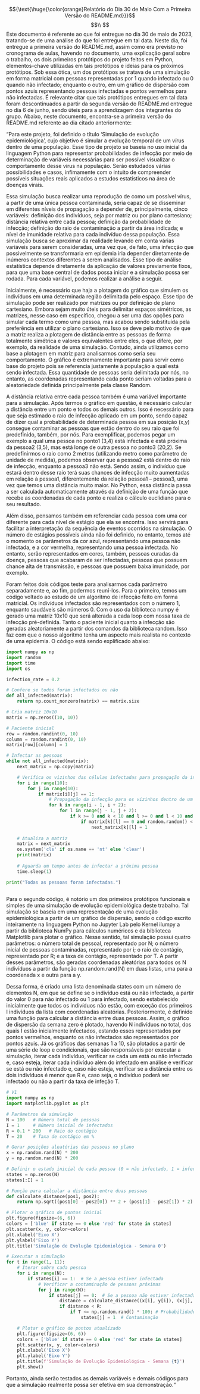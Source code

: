 $${\text{\huge{\color{orange}Relatório do Dia 30 de Maio Com a Primeira Versão do README.md}}}$$
$$\\ $$
   Este documento é referente ao que foi entregue no dia 30 de maio de 2023, tratando-se de uma análise do que foi entregue em tal data. Neste dia, foi entregue a primeira versão do README.md, assim como era previsto no cronograma de aulas, havendo no documento, uma explicação geral sobre o trabalho, os dois primeiros protótipos do projeto feitos em Python, elementos-chave utilizadas em tais protótipos e ideias para os próximos protótipos. Sob essa ótica, um dos protótipos se tratava de uma simulação em forma matricial com pessoas representadas por 1 quando infectado ou 0 quando não infectado; enquanto o outro, em um gráfico de dispersão com pontos azuis representando pessoas infectadas e pontos vermelhos para não infectadas. É relevante citar que tais protótipos entregues em tal data foram descontinuados a partir da segunda versão do README.md entregue no dia 6 de junho, sendo úteis para a aprendizagem dos integrantes do grupo. Abaixo, neste documento, encontra-se a primeira versão do README.md referente ao dia citado anteriormente:

“Para este projeto, foi definido o título ‘Simulação de evolução epidemiológica’, cujo objetivo é simular a evolução temporal de um vírus dentro de uma população. Esse tipo de projeto se baseia no uso inicial da linguagem Python para representar probabilidades de infecção por meio de determinação de variáveis necessárias para ser possível visualizar o comportamento desse vírus na população. Serão estudados várias possibilidades e casos, infimamente com o intuito de compreender possíveis situações reais aplicados a estudos estatísticos na área de doenças virais.
  
  Essa simulação busca realizar uma reprodução de como um possível vírus, a partir de uma única pessoa contaminada, seria capaz de se disseminar em diferentes níveis de propagação a depender de, principalmente, cinco variáveis: definição dos indivíduos, seja por matriz ou por plano cartesiano; distância relativa entre cada pessoa; definição da probabilidade de infecção; definição do raio de contaminação a partir da área indicada; e nível de imunidade relativa para cada indivíduo dessa população. Essa simulação busca se aproximar da realidade levando em conta várias variáveis para serem consideradas, uma vez que, de fato, uma infecção que possivelmente se transformaria em epidemia iria depender diretamente de inúmeros contextos diferentes a serem analisados. Esse tipo de análise estatística depende diretamente da aplicação de valores previamente fixos, para que uma base central de dados possa iniciar e a simulação possa ser rodada. Para cada variável, podemos realizar a análise a seguir.
  
  Inicialmente, é necessário que haja a plotagem do gráfico que simulem os indivíduos em uma determinada região delimitada pelo espaço. Esse tipo de simulação pode ser realizado por matrizes ou por definição de plano cartesiano. Embora sejam muito úteis para delimitar espaços simétricos, as matrizes, nesse caso em específico, chegou a ser uma das opções para simular cada termo como uma pessoa, mas acabou sendo substituída pela preferência em utilizar o plano cartesiano. Isso se deve pelo motivo de que a matriz realiza a plotagem de distância entre as pessoas de forma totalmente simétrica e valores equivalentes entre eles, o que difere, por exemplo, da realidade de uma simulação. Contudo, ainda utilizamos como base a plotagem em matriz para analisarmos como seria seu comportamento. O gráfico é extremamente importante para servir como base do projeto pois se referencia justamente à população a qual está sendo infectada. Essa quantidade de pessoas seria delimitada por nós, no entanto, as coordenadas representando cada ponto seriam voltadas para a aleatoriedade definida principalmente pela classe Random. 
  
  A distância relativa entre cada pessoa também é uma variável importante para a simulação. Após termos o gráfico em questão, é necessário calcular a distância entre um ponto e todos os demais outros. Isso é necessário para que seja estimado o raio de infecção aplicado em um ponto, sendo capaz de dizer qual a probabilidade de determinada pessoa em sua posição (x,y) consegue contaminar as pessoas que estão dentro do seu raio que foi predefinido, também, por nós. Para exemplificar, podemos pegar um exemplo a qual uma pessoa no ponto1 (3,4) está infectada e está próxima da pessoa2 (3,5), mas está longe de outra pessoa no ponto3 (20,2). Se predefinirmos o raio como 2 metros (utilizando metro como parâmetro de unidade de medida), podemos observar que a pessoa2 está dentro do raio de infecção, enquanto a pessoa3 não está. Sendo assim, o indivíduo que estará dentro desse raio terá suas chances de infecção muito aumentadas em relação à pessoa1, diferentemente da relação pessoa1 – pessoa3, uma vez que temos uma distância muito maior. No Python, essa distância passa a ser calculada automaticamente através da definição de uma função que recebe as coordenadas de cada ponto e realiza o cálculo euclidiano para o seu resultado. 
  
  Além disso, pensamos também em referenciar cada pessoa com uma cor diferente para cada nível de estágio que ela se encontra. Isso servirá para facilitar a interpretação da sequência de eventos ocorridos na simulação. O número de estágios possíveis ainda não foi definido, no entanto, temos até o momento os parâmetros da cor azul, representando uma pessoa não infectada, e a cor vermelha, representando uma pessoa infectada. No entanto, serão representados em cores, também, pessoas curadas da doença, pessoas que acabaram de ser infectadas, pessoas que possuem chance alta de transmissão, e pessoas que possuem baixa imunidade, por exemplo. 

   Foram feitos dois códigos teste para analisarmos cada parâmetro separadamente e, ao fim, podermos reuní-los. Para o primeiro, temos um código voltado ao estudo de um algoritmo de infecção feito em forma matricial. Os indivíduos infectados são representados com o número 1, enquanto saudáveis são números 0. Com o uso da biblioteca numpy é gerado uma matriz 10x10 que será alterada a cada loop com nossa taxa de infecção pré-definida. Tanto o paciente inicial quanto a infecção são geradas aleatoriamente a partir dos comandos da biblioteca random. Isso faz com que o nosso algoritmo tenha um aspecto mais realista no contexto de uma epidemia. O código está sendo explificado abaixo:
```py
import numpy as np
import random
import time
import os

infection_rate = 0.2

# Confere se todos foram infectados ou não
def all_infected(matrix):
    return np.count_nonzero(matrix) == matrix.size

# Cria matriz 10x10
matrix = np.zeros((10, 10)) 

# Paciente inicial
row = random.randint(0, 10)
column = random.randint(0, 10)
matrix[row][column] = 1

# Infectar as pessoas
while not all_infected(matrix):
    next_matrix = np.copy(matrix)

    # Verifica os vizinhos das células infectadas para propagação da infecção
    for i in range(10):
        for j in range(10):
            if matrix[i][j] == 1:
                # Propagação da infecção para os vizinhos dentro de um bloco de distância
                for k in range(i - 1, i + 2):
                    for l in range(j - 1, j + 2):
                        if k >= 0 and k < 10 and l >= 0 and l < 10 and (k != i or l != j):
                            if matrix[k][l] == 0 and random.random() < infection_rate:
                                next_matrix[k][l] = 1
                        
    # Atualiza a matriz
    matrix = next_matrix
    os.system('cls' if os.name == 'nt' else 'clear')
    print(matrix)
    
    # Aguarda um tempo antes de infectar a próxima pessoa
    time.sleep(1)

print("Todas as pessoas foram infectadas.")
  
 ```
 
   Para o segundo código, é notório um dos primeiros protótipos funcionais e simples de uma simulação de evolução epidemiológica deste trabalho. Tal simulação se baseia em uma representação de uma evolução epidemiológica a partir de um gráfico de dispersão, sendo o código escrito inteiramente na linguagem Python no Jupyter Lab pelo Kernel ilumpy a partir da biblioteca NumPy para cálculos numéricos e da biblioteca Matplotlib para plotar o gráfico. Nesse sentido, tal simulação possui quatro parâmetros: o número total de pessoal, representado por N; o número inicial de pessoas contaminadas, representado por i; o raio de contágio, representado por R; e a taxa de contágio, representado por T. A partir desses parâmetros, são geradas coordenadas aleatórias para todos os N indivíduos a partir da função np.random.rand(N) em duas listas, uma para a coordenada x e outra para a y. 

   Dessa forma, é criado uma lista denominada states com um número de elementos N, em que se define se o indivíduo está ou não infectado, a partir do valor 0 para não infectado ou 1 para infectado, sendo estabelecido inicialmente que todos os indivíduos não estão, com exceção dos primeiros I indivíduos da lista com coordenadas aleatórias. Posteriormente, é definido uma função para calcular a distância entre duas pessoas. Assim, o gráfico de dispersão da semana zero é plotado, havendo N indivíduos no total, dos quais I estão inicialmente infectados, estando esses representados por pontos vermelhos, enquanto os não infectados são representados por pontos azuis. Já os gráficos das semanas 1 a 10, são plotados a partir de uma série de loop e condicionais, que são responsáveis por executar a simulação, iterar cada indivíduo, verificar se cada um está ou não infectado e, caso esteja, iterar cada indivíduo além do infectado em análise e verificar se está ou não infectado e, caso não esteja, verificar se a distância entre os dois indivíduos é menor que R e, caso seja, o indivíduo poderá ser infectado ou não a partir da taxa de infeção T.

```py
# V1
import numpy as np
import matplotlib.pyplot as plt

# Parâmetros da simulação
N = 100   # Número total de pessoas
I = 1     # Número inicial de infectados
R = 0.1 * 200   # Raio do contágio
T = 20    # Taxa de contágio em %

# Gerar posições aleatórias das pessoas no plano
x = np.random.rand(N) * 200
y = np.random.rand(N) * 200

# Definir o estado inicial de cada pessoa (0 = não infectado, 1 = infectado)
states = np.zeros(N)
states[:I] = 1

# Função para calcular a distância entre duas pessoas
def calculate_distance(pos1, pos2):
    return np.sqrt((pos1[0] - pos2[0]) ** 2 + (pos1[1] - pos2[1]) * 2)

# Plotar o gráfico de pontos inicial
plt.figure(figsize=(6, 6))
colors = ['blue' if state == 0 else 'red' for state in states]
plt.scatter(x, y, color=colors)
plt.xlabel('Eixo X')
plt.ylabel('Eixo Y')
plt.title('Simulação de Evolução Epidemiológica - Semana 0')

# Executar a simulação
for t in range(1, 11):
    # Iterar sobre cada pessoa
    for i in range(N):
        if states[i] == 1:  # Se a pessoa estiver infectada
            # Verificar a contaminação de pessoas próximas
            for j in range(N):
                if states[j] == 0:  # Se a pessoa não estiver infectada
                    distance = calculate_distance((x[i], y[i]), (x[j], y[j]))
                    if distance < R:
                        if T <= np.random.rand() * 100: # Probabilidade de contaminar a partir de P
                            states[j] = 1  # Contaminação

    # Plotar o gráfico de pontos atualizado
    plt.figure(figsize=(6, 6))
    colors = ['blue' if state == 0 else 'red' for state in states]
    plt.scatter(x, y, color=colors)
    plt.xlabel('Eixo X')
    plt.ylabel('Eixo Y')
    plt.title(f'Simulação de Evolução Epidemiológica - Semana {t}')
    plt.show()
```
  Portanto, ainda serão testados as demais variáveis e demais códigos para que a simulação realmente possa ser efetiva em sua demonstração.“
